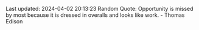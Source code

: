 Last updated: 2024-04-02 20:13:23
Random Quote: Opportunity is missed by most because it is dressed in overalls and looks like work. - Thomas Edison
